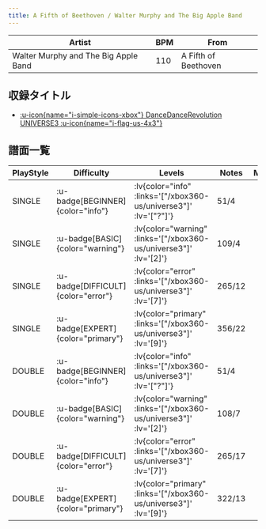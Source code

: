 ```yaml
---
title: A Fifth of Beethoven / Walter Murphy and The Big Apple Band
---
```


|Artist|BPM|From|
|------|---|----|
|Walter Murphy and The Big Apple Band|110|A Fifth of Beethoven|

## 収録タイトル

- [ :u-icon{name="i-simple-icons-xbox"} DanceDanceRevolution UNIVERSE3 :u-icon{name="i-flag-us-4x3"} ](/xbox360-us/universe3)

## 譜面一覧

|PlayStyle|Difficulty|Levels|Notes|Movie|
|---------|----------|------|-----|-----|
|SINGLE| :u-badge[BEGINNER]{color="info"} | :lv{color="info" :links='["/xbox360-us/universe3"]' :lv='["?"]'} |51/4||
|SINGLE| :u-badge[BASIC]{color="warning"} | :lv{color="warning" :links='["/xbox360-us/universe3"]' :lv='[2]'} |109/4||
|SINGLE| :u-badge[DIFFICULT]{color="error"} | :lv{color="error" :links='["/xbox360-us/universe3"]' :lv='[7]'} |265/12||
|SINGLE| :u-badge[EXPERT]{color="primary"} | :lv{color="primary" :links='["/xbox360-us/universe3"]' :lv='[9]'} |356/22||
|DOUBLE| :u-badge[BEGINNER]{color="info"} | :lv{color="info" :links='["/xbox360-us/universe3"]' :lv='["?"]'} |51/4||
|DOUBLE| :u-badge[BASIC]{color="warning"} | :lv{color="warning" :links='["/xbox360-us/universe3"]' :lv='[2]'} |108/7||
|DOUBLE| :u-badge[DIFFICULT]{color="error"} | :lv{color="error" :links='["/xbox360-us/universe3"]' :lv='[7]'} |265/17||
|DOUBLE| :u-badge[EXPERT]{color="primary"} | :lv{color="primary" :links='["/xbox360-us/universe3"]' :lv='[9]'} |322/13||
